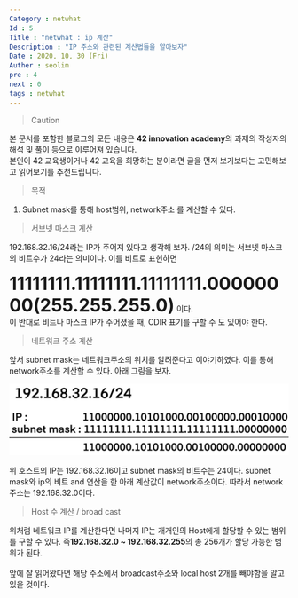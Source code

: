 ```yaml
---
Category : netwhat
Id : 5
Title : "netwhat : ip 계산"
Description : "IP 주소와 관련된 계산법들을 알아보자"
Date : 2020, 10, 30 (Fri)
Auther : seolim
pre : 4
next : 0
tags : netwhat
---
```


> Caution

본 문서를 포함한 블로그의 모든 내용은 <b>42 innovation academy</b>의 과제의 작성자의 해석 및 풀이 등으로 이루어져 있습니다.</br>본인이 42 교육생이거나 42 교육을 희망하는 분이라면 글을 먼저 보기보다는 고민해보고 읽어보기를 추천드립니다.


> 목적

1. Subnet mask를 통해 host범위, network주소 를 계산할 수 있다.

> 서브넷 마스크 계산

192.168.32.16/24라는 IP가 주어져 있다고 생각해 보자. /24의 의미는 서브넷 마스크의 비트수가 24라는 의미이다. 이를 비트로 표현하면</br></br><span style="font-size:2rem; font-weight:bold">11111111.11111111.11111111.00000000(255.255.255.0)</span> 이다.</br>이 반대로 비트나 마스크 IP가 주어졌을 때, CDIR 표기를 구할 수 도 있어야 한다.

> 네트워크 주소 계산

앞서 subnet mask는 네트워크주소의 위치를 알려준다고 이야기하였다. 이를 통해 network주소를 계산할 수 있다. 아래 그림을 보자.

![netwhat_5_1](https://raw.githubusercontent.com/seo1im/42BLOG/master/src/images/posts/netwhat_5_1.png)

위 호스트의 IP는 192.168.32.16이고 subnet mask의 비트수는 24이다. subnet mask와 ip의 비트 and 연산을 한 아래 계산값이 network주소이다. 따라서 network 주소는 192.168.32.0이다.

> Host 수 계산 / broad cast

위처럼 네트워크 IP를 계산한다면 나머지 IP는 개개인의 Host에게 할당할 수 있는 범위를 구할 수 있다. 즉**192.168.32.0 ~ 192.168.32.255**의 총 256개가 할당 가능한 범위가 된다.</br></br>앞에 잘 읽어왔다면 해당 주소에서 broadcast주소와 local host 2개를 빼야함을 알고 있을 것이다.
